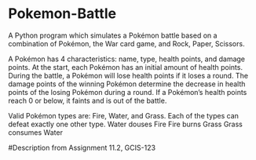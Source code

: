 # Pokemon-Battle
A Python program which simulates a Pokémon battle based on a combination of Pokémon, the War card game, and Rock, Paper, Scissors.

A Pokémon has 4 characteristics: name, type, health points, and damage points.  At the start,
each Pokémon has an initial amount of health points.  During the battle, a Pokémon will lose
health points if it loses a round.  The damage points of the winning Pokémon determine the
decrease in health points of the losing Pokémon during a round.  If a Pokémon’s health points
reach 0 or below, it faints and is out of the battle.

Valid Pokémon types are: Fire, Water, and Grass.  Each of the types can defeat exactly one other type. 
	Water douses Fire
   	Fire burns Grass
   		Grass consumes Water 
  
#Description from Assignment 11.2, GCIS-123

